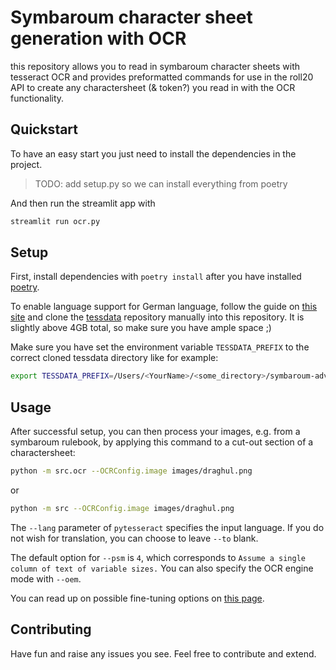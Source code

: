 # Symbaroum character sheet generation with OCR

this repository allows you to read in symbaroum character sheets with tesseract OCR and provides preformatted commands for use in the roll20 API to create any charactersheet (& token?) you read in with the OCR functionality.

## Quickstart

To have an easy start you just need to install the dependencies in the project.

>TODO: add setup.py so we can install everything from poetry

And then run the streamlit app with

```bash
streamlit run ocr.py
```

## Setup

First, install dependencies with `poetry install` after you have installed [poetry](https://python-poetry.org/docs/basic-usage/).

To enable language support for German language, follow the guide on [this site](https://pyimagesearch.com/2020/08/03/tesseract-ocr-for-non-english-languages/) and clone the [tessdata](https://github.com/tesseract-ocr/tessdata) repository manually into this repository. It is slightly above 4GB total, so make sure you have ample space ;)

Make sure you have set the environment variable `TESSDATA_PREFIX` to the correct  cloned tessdata directory like for example:

```bash
export TESSDATA_PREFIX=/Users/<YourName>/<some_directory>/symbaroum-adventures/tessdata
```

## Usage

After successful setup, you can then process your images, e.g. from a symbaroum rulebook, by applying this command to a cut-out section of a charactersheet:

```bash
python -m src.ocr --OCRConfig.image images/draghul.png
```

or

```bash
python -m src --OCRConfig.image images/draghul.png
```

The `--lang` parameter of `pytesseract` specifies the input language. If you do not wish for translation, you can choose to leave `--to` blank.

The default option for `--psm` is `4`, which corresponds to `Assume a single column of text of variable sizes.`
You can also specify the OCR engine mode with `--oem`.

You can read up on possible fine-tuning options on [this page](https://ai-facets.org/tesseract-ocr-best-practices/).

## Contributing

Have fun and raise any issues you see. Feel free to contribute and extend.
